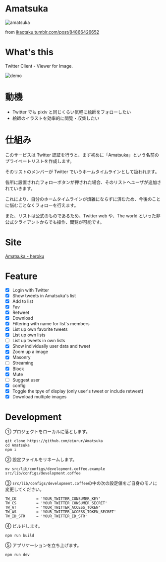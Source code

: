 # Amatsuka

![amatsuka](https://38.media.tumblr.com/3249e7c1e5e56fa32ea0d2dc29de3be2/tumblr_n54i8vGyOT1s4qvrdo1_500.gif)

from <a href="http://ikaotaku.tumblr.com/post/84866426652" target="_blank">ikaotaku.tumblr.com/post/84866426652</a>

# What's this

Twitter Client - Viewer for Image.

![demo](https://github.com/eiurur/Amatsuka/raw/master/demo.gif)

# 動機

* Twitter でも pixiv と同じくらい気軽に絵師をフォローしたい
* 絵師のイラストを効率的に閲覧・収集したい

# 仕組み

このサービスは Twitter 認証を行うと、まず初めに「Amatsuka」という名前のプライベートリストを作成します。

そのリストのメンバーが Twitter でいうホームタイムラインとして扱われます。

各所に設置されたフォローボタンが押された場合、そのリストへユーザが追加されていきます。

これにより、自分のホームタイムラインが煩雑にならずに済むため、今後のことに悩むことなくフォローを行えます。

また、リストは公式のものであるため、Twitter web や、The world といった非公式クライアントからでも操作、閲覧が可能です。

# Site

<a href="https://amatsuka.herokuapp.com/" target="_blank">Amatsuka - heroku</a>

# Feature

* [x] Login with Twitter
* [x] Show tweets in Amatsuka's list
* [x] Add to list
* [x] Fav
* [x] Retweet
* [x] Download
* [x] Filtering with name for list's members
* [x] List up own favorite tweets
* [x] List up own lists
* [ ] List up tweets in own lists
* [x] Show individually user data and tweet
* [x] Zoom up a image
* [x] Masonry
* [ ] Streaming
* [x] Block
* [x] Mute
* [ ] Suggest user
* [x] config
* [x] Toggle the tpye of display (only user's tweet or include retweet)
* [x] Download multiple images

# Development

① プロジェクトをローカルに落とします。

    git clone https://github.com/eiurur/Amatsuka
    cd Amatsuka
    npm i

② 設定ファイルをリネームします。

    mv src/lib/configs/development.coffee.example src/lib/configs/development.coffee

③ `src/lib/configs/development.coffee`の中の次の設定値をご自身のモノに変更してください。

    TW_CK         = 'YOUR_TWITTER_CONSUMER_KEY'
    TW_CS         = 'YOUR_TWITTER_CONSUMER_SECRET'
    TW_AT         = 'YOUR_TWITTER_ACCESS_TOKEN'
    TW_AS         = 'YOUR_TWITTER_ACCESS_TOKEN_SECRET'
    TW_ID_STR     = 'YOUR_TWITTER_ID_STR'

④ ビルドします。

    npm run build

⑤ アプリケーションを立ち上げます。

    npm run dev
